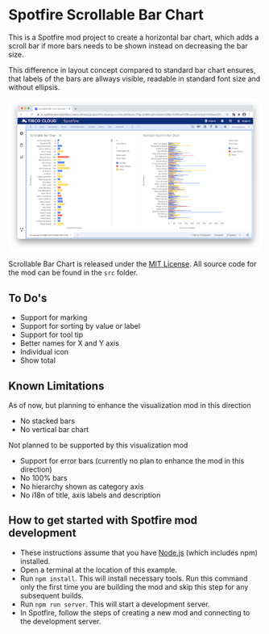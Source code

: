 # Spotfire Scrollable Bar Chart

This is a Spotfire mod project to create a horizontal bar chart, which adds a scroll bar if more bars needs to be shown instead on decreasing the bar size.

This difference in layout concept compared to standard bar chart ensures, that labels of the bars are allways visible, readable in standard font size and without ellipsis. 

[![ScreenShot](/screenshots/screenshot-scrollable-vs-standard-bar-chart_thumbnail.png?raw=true)](/screenshots/screenshot-scrollable-vs-standard-bar-chart.png?raw=true)

Scrollable Bar Chart is released under the [MIT License](LICENSE). All source code for the mod can be found in the `src` folder.

## To Do's

- Support for marking
- Support for sorting by value or label
- Support for tool tip
- Better names for X and Y axis
- Individual icon
- Show total

## Known Limitations 

As of now, but planning to enhance the visualization mod in this direction

- No stacked bars
- No vertical bar chart

Not planned to be supported by this visualization mod

- Support for error bars (currently no plan to enhance the mod in this direction)
- No 100% bars
- No hierarchy shown as category axis
- No i18n of title, axis labels and description


## How to get started with Spotfire mod development 

- These instructions assume that you have [Node.js](https://nodejs.org/en/) (which includes npm) installed.
- Open a terminal at the location of this example.
- Run `npm install`. This will install necessary tools. Run this command only the first time you are building the mod and skip this step for any subsequent builds.
- Run `npm run server`. This will start a development server.
- In Spotfire, follow the steps of creating a new mod and connecting to the development server.

